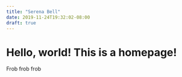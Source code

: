 ```yaml
---
title: "Serena Bell"
date: 2019-11-24T19:32:02-08:00
draft: true
---
```


# Hello, world! This is a homepage!

Frob frob frob 